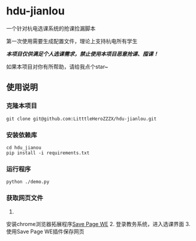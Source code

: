 # hdu-jianlou

一个针对杭电选课系统的抢课捡漏脚本

第一次使用需要生成配置文件，理论上支持杭电所有学生


***本项目仅供满足个人选课需求，禁止使用本项目恶意抢课、囤课！***


如果本项目对你有所帮助，请给我点个star~

## 使用说明

### 克隆本项目

```git clone git@github.com:LitttleHeroZZZX/hdu-jianlou.git```

### 安装依赖库

```
cd hdu_jianou
pip install -i requirements.txt
```

### 运行程序

```
python ./demo.py
```

### 获取网页文件

1.
安装chrome浏览器拓展程序[Save Page WE](https://chrome.google.com/webstore/detail/save-page-we/dhhpefjklgkmgeafimnjhojgjamoafof)
2. 登录教务系统，进入选课界面
3. 使用Save Page WE插件保存网页
